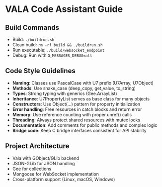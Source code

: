 # VALA Code Assistant Guide

## Build Commands
- Build: `./buildrun.sh`
- Clean build: `rm -rf build && ./buildrun.sh`
- Run executable: `./build/websocket_endpoint`
- Debug: Run with `G_MESSAGES_DEBUG=all`

## Code Style Guidelines
- **Naming**: Classes use PascalCase with U7 prefix (U7Array, U7Object)
- **Methods**: Use snake_case (deep_copy, get_value, to_string)
- **Types**: Strong typing with generics (Gee.ArrayList<T>)
- **Inheritance**: U7PropertyList serves as base class for many objects
- **Constructors**: Use Object(...) pattern for property initialization
- **Error handling**: Free resources in catch blocks and return error
- **Memory**: Use reference counting with proper unref() calls
- **Threading**: Always protect shared resources with mutex locks
- **Documentation**: Add comments for public methods and complex logic
- **Bridge code**: Keep C bridge interfaces consistent for API stability

## Project Architecture
- Vala with GObject/GLib backend
- JSON-GLib for JSON handling
- Gee for collections
- Mongoose for WebSocket implementation
- Cross-platform support (Linux, macOS, Windows)